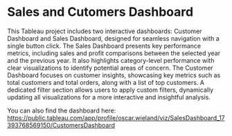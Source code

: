 # Sales and Cutomers Dashboard

This Tableau project includes two interactive dashboards: Customer Dashboard and Sales Dashboard, designed for seamless navigation with a single button click. The Sales Dashboard presents key performance metrics, including sales and profit comparisons between the selected year and the previous year. It also highlights category-level performance with clear visualizations to identify potential areas of concern. The Customer Dashboard focuses on customer insights, showcasing key metrics such as total customers and total orders, along with a list of top customers. A dedicated filter section allows users to apply custom filters, dynamically updating all visualizations for a more interactive and insightful analysis.

You can also find the dashboard here: https://public.tableau.com/app/profile/oscar.wieland/viz/SalesDashboard_17393768569150/CustomersDashboard
